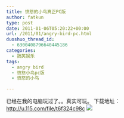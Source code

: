```yaml
---
title: 愤怒的小鸟真正PC版
author: fatkun
type: post
date: 2011-01-06T05:20:22+00:00
url: /2011/01/angry-bird-pc.html
duoshuo_thread_id:
  - 6300408796640445186
categories:
  - 搞笑娱乐
tags:
  - angry bird
  - 愤怒小鸟pc版
  - 愤怒的小鸟

---
```

已经在我的电脑玩过了。。真实可玩。
下载地址：<http://u.115.com/file/t6f324c98c>
![][1]

 [1]: http://bbs.meizu.com/attachments/month_1101/20110106_72ae13879dceab277146EQY1mN70WRDm.jpg.thumb.jpg